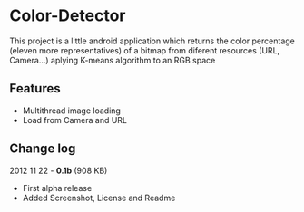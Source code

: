 # Color-Detector

This project is a little android application which returns the color percentage (eleven more representatives) of a bitmap from diferent resources (URL, Camera...) aplying K-means algorithm to an RGB space

## Features
 * Multithread image loading
 * Load from Camera and URL
 

## Change log

2012 11 22 - **0.1b** (908 KB)

* First alpha release
* Added Screenshot, License and Readme
